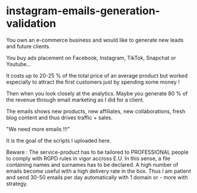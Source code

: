 # instagram-emails-generation-validation

You own an e-commerce business and would like to generate new leads and future clients. 

You buy ads placement on Facebook, Instagram, TikTok, Snapchat or Youtube... 

It costs up to 20-25 % of the total price of an average product but worked especially to attract the first customers just by spending some money ! 

Then when you look closely at the analytics. Maybe you generate 80 % of the revenue through email marketing as I did for a client. 

The emails shows new products, new affiliates, new collaborations, fresh blog content and thus drives traffic + sales.

"We need more emails !!!"

It is the goal of the scripts I uploaded here. 


Beware : The service-product has to be tailored to PROFESSIONAL people to comply with RGPD rules in vigor accross E.U. In this sense, a file containing names and surnames 
         has to be declared.
         A high number of emails become useful with a high delivery rate in the box. Thus I am patient and send 30-50 emails per day automatically with 1 domain 
         or - more with strategy.
         
        
        
